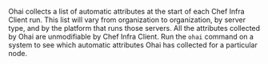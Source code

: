 Ohai collects a list of automatic attributes at the start of each Chef
Infra Client run. This list will vary from organization to organization,
by server type, and by the platform that runs those servers. All the
attributes collected by Ohai are unmodifiable by Chef Infra Client. Run
the `ohai` command on a system to see which automatic attributes Ohai
has collected for a particular node.